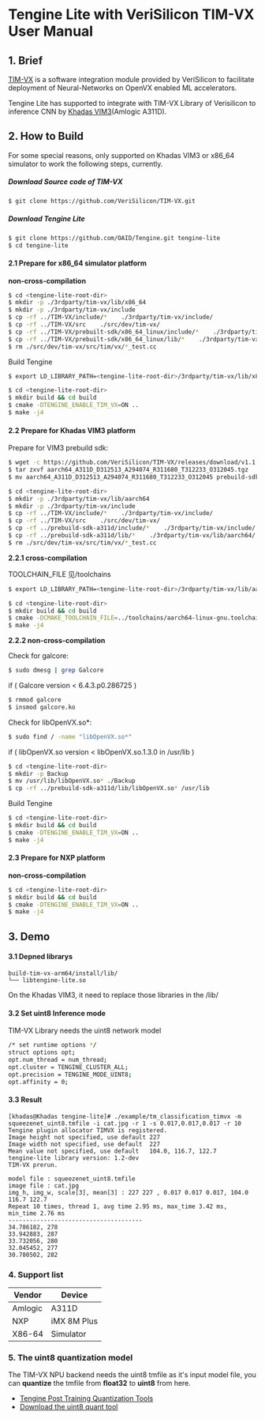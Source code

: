 # Tengine Lite with VeriSilicon TIM-VX User Manual

## 1. Brief

[TIM-VX](https://github.com/VeriSilicon/TIM-VX.git) is a software integration module provided by VeriSilicon to facilitate deployment of Neural-Networks on OpenVX enabled ML accelerators.

Tengine Lite has supported to integrate with TIM-VX Library of Verisilicon to inference CNN by [Khadas VIM3](https://www.khadas.cn/product-page/vim3)(Amlogic A311D).

## 2. How to Build

For some special reasons, only supported on Khadas VIM3 or x86_64 simulator to work the following steps, currently.

##### Download Source code of TIM-VX 

```bash
$ git clone https://github.com/VeriSilicon/TIM-VX.git
```

##### Download Tengine Lite

```bash
$ git clone https://github.com/OAID/Tengine.git tengine-lite
$ cd tengine-lite
```

#### 2.1 Prepare for x86_64 simulator platform

**non-cross-compilation**

```bash
$ cd <tengine-lite-root-dir>
$ mkdir -p ./3rdparty/tim-vx/lib/x86_64
$ mkdir -p ./3rdparty/tim-vx/include
$ cp -rf ../TIM-VX/include/*    ./3rdparty/tim-vx/include/
$ cp -rf ../TIM-VX/src    ./src/dev/tim-vx/
$ cp -rf ../TIM-VX/prebuilt-sdk/x86_64_linux/include/*    ./3rdparty/tim-vx/include/
$ cp -rf ../TIM-VX/prebuilt-sdk/x86_64_linux/lib/*    ./3rdparty/tim-vx/lib/x86_64/
$ rm ./src/dev/tim-vx/src/tim/vx/*_test.cc
```

Build Tengine

```bash
$ export LD_LIBRARY_PATH=<tengine-lite-root-dir>/3rdparty/tim-vx/lib/x86_64

$ cd <tengine-lite-root-dir>
$ mkdir build && cd build
$ cmake -DTENGINE_ENABLE_TIM_VX=ON ..
$ make -j4
```

#### 2.2 Prepare for Khadas VIM3 platform

Prepare for VIM3 prebuild sdk:

```bash
$ wget -c https://github.com/VeriSilicon/TIM-VX/releases/download/v1.1.28/aarch64_A311D_D312513_A294074_R311680_T312233_O312045.tgz
$ tar zxvf aarch64_A311D_D312513_A294074_R311680_T312233_O312045.tgz
$ mv aarch64_A311D_D312513_A294074_R311680_T312233_O312045 prebuild-sdk-a311d

$ cd <tengine-lite-root-dir>
$ mkdir -p ./3rdparty/tim-vx/lib/aarch64
$ mkdir -p ./3rdparty/tim-vx/include
$ cp -rf ../TIM-VX/include/*    ./3rdparty/tim-vx/include/
$ cp -rf ../TIM-VX/src    ./src/dev/tim-vx/
$ cp -rf ../prebuild-sdk-a311d/include/*    ./3rdparty/tim-vx/include/
$ cp -rf ../prebuild-sdk-a311d/lib/*    ./3rdparty/tim-vx/lib/aarch64/
$ rm ./src/dev/tim-vx/src/tim/vx/*_test.cc
```

**2.2.1 cross-compilation**

TOOLCHAIN_FILE 见<tengine-lite-root-dir>/toolchains

```bash
$ export LD_LIBRARY_PATH=<tengine-lite-root-dir>/3rdparty/tim-vx/lib/aarch64

$ cd <tengine-lite-root-dir>
$ mkdir build && cd build
$ cmake -DCMAKE_TOOLCHAIN_FILE=../toolchains/aarch64-linux-gnu.toolchain.cmake -DTENGINE_ENABLE_TIM_VX=ON ..
$ make -j4
```

**2.2.2 non-cross-compilation**

Check for galcore:

```bash
$ sudo dmesg | grep Galcore
```

if  ( Galcore version < 6.4.3.p0.286725 )

```bash
$ rmmod galcore
$ insmod galcore.ko
```

Check for libOpenVX.so*:

```bash
$ sudo find / -name "libOpenVX.so*"
```

if  ( libOpenVX.so version <   libOpenVX.so.1.3.0  in  /usr/lib )

```bash
$ cd <tengine-lite-root-dir>
$ mkdir -p Backup
$ mv /usr/lib/libOpenVX.so* ./Backup
$ cp -rf ../prebuild-sdk-a311d/lib/libOpenVX.so* /usr/lib
```

Build Tengine

```bash
$ cd <tengine-lite-root-dir>
$ mkdir build && cd build
$ cmake -DTENGINE_ENABLE_TIM_VX=ON ..
$ make -j4
```

#### 2.3 Prepare for NXP platform

**non-cross-compilation**

```bash
$ cd <tengine-lite-root-dir>
$ mkdir build && cd build
$ cmake -DTENGINE_ENABLE_TIM_VX=ON ..
$ make -j4
```

## 3. Demo

#### 3.1 Depned librarys

```
build-tim-vx-arm64/install/lib/
└── libtengine-lite.so
```

On the Khadas VIM3, it need to replace those libraries in the /lib/ 

#### 3.2 Set uint8 Inference mode

TIM-VX Library needs the uint8 network model

```bash
/* set runtime options */
struct options opt;
opt.num_thread = num_thread;
opt.cluster = TENGINE_CLUSTER_ALL;
opt.precision = TENGINE_MODE_UINT8;
opt.affinity = 0;
```

#### 3.3 Result

```
[khadas@Khadas tengine-lite]# ./example/tm_classification_timvx -m squeezenet_uint8.tmfile -i cat.jpg -r 1 -s 0.017,0.017,0.017 -r 10
Tengine plugin allocator TIMVX is registered.
Image height not specified, use default 227
Image width not specified, use default  227
Mean value not specified, use default   104.0, 116.7, 122.7
tengine-lite library version: 1.2-dev
TIM-VX prerun.

model file : squeezenet_uint8.tmfile
image file : cat.jpg
img_h, img_w, scale[3], mean[3] : 227 227 , 0.017 0.017 0.017, 104.0 116.7 122.7
Repeat 10 times, thread 1, avg time 2.95 ms, max_time 3.42 ms, min_time 2.76 ms
--------------------------------------
34.786182, 278
33.942883, 287
33.732056, 280
32.045452, 277
30.780502, 282
```

### 4. Support list

| Vendor  | Device      |
| -------- | --------- |
| Amlogic | A311D        |
| NXP     | iMX 8M Plus |
| X86-64  | Simulator    |

### 5. The uint8 quantization model
The TIM-VX NPU backend needs the uint8 tmfile as it's input model file, you can **quantize** the tmfile from **float32** to **uint8** from here. 
- [Tengine Post Training Quantization Tools](../tools/quantize/README.md)
- [Download the uint8 quant tool](https://github.com/OAID/Tengine/releases/download/lite-v1.3/quant_tool_uint8)
